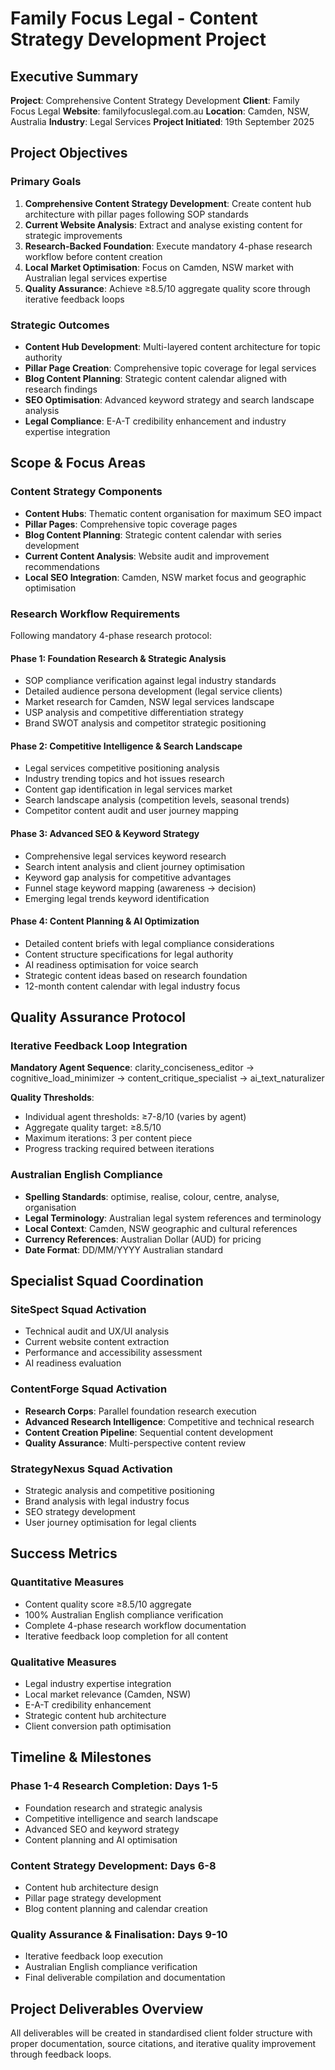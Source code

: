 # Family Focus Legal - Content Strategy Development Project

## Executive Summary

**Project**: Comprehensive Content Strategy Development
**Client**: Family Focus Legal
**Website**: familyfocuslegal.com.au
**Location**: Camden, NSW, Australia
**Industry**: Legal Services
**Project Initiated**: 19th September 2025

## Project Objectives

### Primary Goals
1. **Comprehensive Content Strategy Development**: Create content hub architecture with pillar pages following SOP standards
2. **Current Website Analysis**: Extract and analyse existing content for strategic improvements
3. **Research-Backed Foundation**: Execute mandatory 4-phase research workflow before content creation
4. **Local Market Optimisation**: Focus on Camden, NSW market with Australian legal services expertise
5. **Quality Assurance**: Achieve ≥8.5/10 aggregate quality score through iterative feedback loops

### Strategic Outcomes
- **Content Hub Development**: Multi-layered content architecture for topic authority
- **Pillar Page Creation**: Comprehensive topic coverage for legal services
- **Blog Content Planning**: Strategic content calendar aligned with research findings
- **SEO Optimisation**: Advanced keyword strategy and search landscape analysis
- **Legal Compliance**: E-A-T credibility enhancement and industry expertise integration

## Scope & Focus Areas

### Content Strategy Components
- **Content Hubs**: Thematic content organisation for maximum SEO impact
- **Pillar Pages**: Comprehensive topic coverage pages
- **Blog Content Planning**: Strategic content calendar with series development
- **Current Content Analysis**: Website audit and improvement recommendations
- **Local SEO Integration**: Camden, NSW market focus and geographic optimisation

### Research Workflow Requirements
Following mandatory 4-phase research protocol:

#### Phase 1: Foundation Research & Strategic Analysis
- SOP compliance verification against legal industry standards
- Detailed audience persona development (legal service clients)
- Market research for Camden, NSW legal services landscape
- USP analysis and competitive differentiation strategy
- Brand SWOT analysis and competitor strategic positioning

#### Phase 2: Competitive Intelligence & Search Landscape
- Legal services competitive positioning analysis
- Industry trending topics and hot issues research
- Content gap identification in legal services market
- Search landscape analysis (competition levels, seasonal trends)
- Competitor content audit and user journey mapping

#### Phase 3: Advanced SEO & Keyword Strategy
- Comprehensive legal services keyword research
- Search intent analysis and client journey optimisation
- Keyword gap analysis for competitive advantages
- Funnel stage keyword mapping (awareness → decision)
- Emerging legal trends keyword identification

#### Phase 4: Content Planning & AI Optimization
- Detailed content briefs with legal compliance considerations
- Content structure specifications for legal authority
- AI readiness optimisation for voice search
- Strategic content ideas based on research foundation
- 12-month content calendar with legal industry focus

## Quality Assurance Protocol

### Iterative Feedback Loop Integration
**Mandatory Agent Sequence**: clarity_conciseness_editor → cognitive_load_minimizer → content_critique_specialist → ai_text_naturalizer

**Quality Thresholds**:
- Individual agent thresholds: ≥7-8/10 (varies by agent)
- Aggregate quality target: ≥8.5/10
- Maximum iterations: 3 per content piece
- Progress tracking required between iterations

### Australian English Compliance
- **Spelling Standards**: optimise, realise, colour, centre, analyse, organisation
- **Legal Terminology**: Australian legal system references and terminology
- **Local Context**: Camden, NSW geographic and cultural references
- **Currency References**: Australian Dollar (AUD) for pricing
- **Date Format**: DD/MM/YYYY Australian standard

## Specialist Squad Coordination

### SiteSpect Squad Activation
- Technical audit and UX/UI analysis
- Current website content extraction
- Performance and accessibility assessment
- AI readiness evaluation

### ContentForge Squad Activation
- **Research Corps**: Parallel foundation research execution
- **Advanced Research Intelligence**: Competitive and technical research
- **Content Creation Pipeline**: Sequential content development
- **Quality Assurance**: Multi-perspective content review

### StrategyNexus Squad Activation
- Strategic analysis and competitive positioning
- Brand analysis with legal industry focus
- SEO strategy development
- User journey optimisation for legal clients

## Success Metrics

### Quantitative Measures
- Content quality score ≥8.5/10 aggregate
- 100% Australian English compliance verification
- Complete 4-phase research workflow documentation
- Iterative feedback loop completion for all content

### Qualitative Measures
- Legal industry expertise integration
- Local market relevance (Camden, NSW)
- E-A-T credibility enhancement
- Strategic content hub architecture
- Client conversion path optimisation

## Timeline & Milestones

### Phase 1-4 Research Completion: Days 1-5
- Foundation research and strategic analysis
- Competitive intelligence and search landscape
- Advanced SEO and keyword strategy
- Content planning and AI optimisation

### Content Strategy Development: Days 6-8
- Content hub architecture design
- Pillar page strategy development
- Blog content planning and calendar creation

### Quality Assurance & Finalisation: Days 9-10
- Iterative feedback loop execution
- Australian English compliance verification
- Final deliverable compilation and documentation

## Project Deliverables Overview

All deliverables will be created in standardised client folder structure with proper documentation, source citations, and iterative quality improvement through feedback loops.
